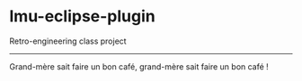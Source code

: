 # lmu-eclipse-plugin
Retro-engineering class project
***
Grand-mère sait faire un bon café, grand-mère sait faire un bon café !
